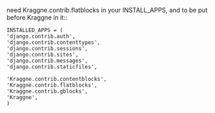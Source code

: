 need  Kraggne.contrib.flatblocks in your INSTALL_APPS, and to be put before Kraggne in it::

    INSTALLED_APPS = (
    'django.contrib.auth',
    'django.contrib.contenttypes',
    'django.contrib.sessions',
    'django.contrib.sites',
    'django.contrib.messages',
    'django.contrib.staticfiles',

    'Kraggne.contrib.contentblocks',
    'Kraggne.contrib.flatblocks',
    'Kraggne.contrib.gblocks',
    'Kraggne',
    )
